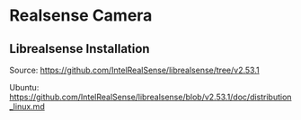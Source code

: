 # Realsense Camera

## Librealsense Installation

Source: https://github.com/IntelRealSense/librealsense/tree/v2.53.1

Ubuntu: https://github.com/IntelRealSense/librealsense/blob/v2.53.1/doc/distribution_linux.md
